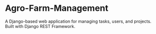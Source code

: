 # Agro-Farm-Management
A Django-based web application for managing tasks, users, and projects. Built with Django REST Framework.
